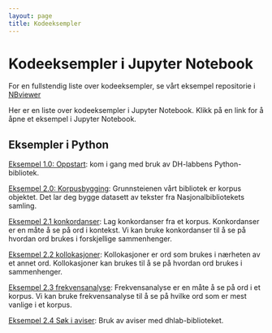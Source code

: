 ```yaml
---
layout: page
title: Kodeeksempler
---
```


# Kodeeksempler i Jupyter Notebook

For en fullstendig liste over kodeeksempler, se vårt eksempel repositorie i [NBviewer](https://nbviewer.org/github/NationalLibraryOfNorway/digital_tekstanalyse/tree/main/)

Her er en liste over kodeeksempler i Jupyter Notebook. Klikk på en link for å åpne et eksempel i Jupyter Notebook.

## Eksempler i Python

[Eksempel 1.0: Oppstart](https://nbviewer.org/github/NationalLibraryOfNorway/digital_tekstanalyse/blob/main/1.0.Oppstart.ipynb): kom i gang med bruk av DH-labbens Python-bibliotek.

[Eksempel 2.0: Korpusbygging](https://nbviewer.org/github/NationalLibraryOfNorway/digital_tekstanalyse/blob/main/1.0.Oppstart.ipynb): Grunnsteienen vårt bibliotek er korpus objektet. Det lar deg bygge datasett av tekster fra Nasjonalbibliotekets samling.

[Eksempel 2.1 konkordanser](https://nbviewer.org/github/NationalLibraryOfNorway/digital_tekstanalyse/blob/main/2.1.Konkordans.ipynb): Lag konkordanser fra et korpus. Konkordanser er en måte å se på ord i kontekst. Vi kan bruke konkordanser til å se på hvordan ord brukes i forskjellige sammenhenger.

[Eksempel 2.2 kollokasjoner](https://nbviewer.org/github/NationalLibraryOfNorway/digital_tekstanalyse/blob/main/2.2.Kollokasjoner.ipynb): Kollokasjoner er ord som brukes i nærheten av et annet ord. Kollokasjoner kan brukes til å se på hvordan ord brukes i sammenhenger.

[Eksempel 2.3 frekvensanalyse](https://nbviewer.org/github/NationalLibraryOfNorway/digital_tekstanalyse/blob/main/2.3.Frekvensanalyse.ipynb): Frekvensanalyse er en måte å se på ord i et korpus. Vi kan bruke frekvensanalyse til å se på hvilke ord som er mest vanlige i et korpus.

[Eksempel 2.4 Søk i aviser](https://nbviewer.org/github/NationalLibraryOfNorway/digital_tekstanalyse/blob/main/2.4.S%C3%B8k_i_aviser.ipynb): Bruk av aviser med dhlab-biblioteket.